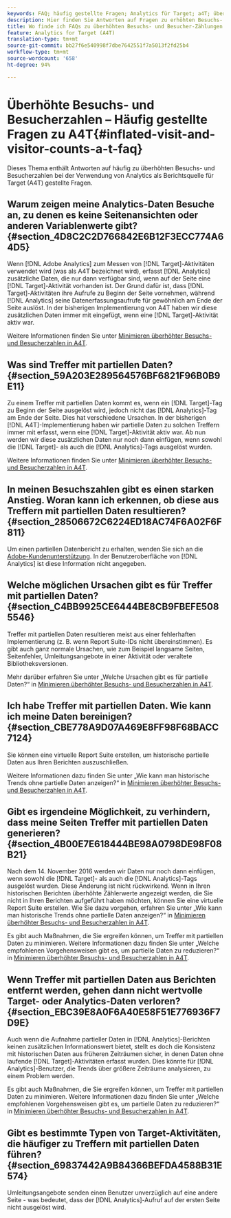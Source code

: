 ```yaml
---
keywords: FAQ; häufig gestellte Fragen; Analytics für Target; a4T; überhöht; Besuch; Besucher; partieller Treffer; verwaist; Waise; partielle Treffer
description: Hier finden Sie Antworten auf Fragen zu erhöhten Besuchs- und Besucher-Zahlen bei der Verwendung von Analytics für die Zielgruppe (A4T). Erfahren Sie, wie Sie "partielle Daten"minimieren.
title: Wo finde ich FAQs zu überhöhten Besuchs- und Besucher-Zählungen mit A4T?
feature: Analytics for Target (A4T)
translation-type: tm+mt
source-git-commit: bb27f6e540998f7dbe7642551f7a5013f2fd25b4
workflow-type: tm+mt
source-wordcount: '658'
ht-degree: 94%

---
```



# Überhöhte Besuchs- und Besucherzahlen – Häufig gestellte Fragen zu A4T{#inflated-visit-and-visitor-counts-a-t-faq}

Dieses Thema enthält Antworten auf häufig zu überhöhten Besuchs- und Besucherzahlen bei der Verwendung von Analytics als Berichtsquelle für Target (A4T) gestellte Fragen.

## Warum zeigen meine Analytics-Daten Besuche an, zu denen es keine Seitenansichten oder anderen Variablenwerte gibt? {#section_4D8C2C2D766842E6B12F3ECC774A64D5}

Wenn [!DNL Adobe Analytics] zum Messen von [!DNL Target]-Aktivitäten verwendet wird (was als A4T bezeichnet wird), erfasst [!DNL Analytics] zusätzliche Daten, die nur dann verfügbar sind, wenn auf der Seite eine [!DNL Target]-Aktivität vorhanden ist. Der Grund dafür ist, dass [!DNL Target]-Aktivitäten ihre Aufrufe zu Beginn der Seite vornehmen, während [!DNL Analytics] seine Datenerfassungsaufrufe für gewöhnlich am Ende der Seite auslöst. In der bisherigen Implementierung von A4T haben wir diese zusätzlichen Daten immer mit eingefügt, wenn eine [!DNL Target]-Aktivität aktiv war.

Weitere Informationen finden Sie unter [Minimieren überhöhter Besuchs- und Besucherzahlen in A4T](/help/c-integrating-target-with-mac/a4t/c-a4t-troubleshooting/minimizing-inflated-visit-and-visitor-counts-a4t.md#concept_A515C2DE126E44B6AD97754C2C6D5235).

## Was sind Treffer mit partiellen Daten? {#section_59A203E289564576BF6821F96B0B9E11}

Zu einem Treffer mit partiellen Daten kommt es, wenn ein [!DNL Target]-Tag zu Beginn der Seite ausgelöst wird, jedoch nicht das [!DNL Analytics]-Tag am Ende der Seite. Dies hat verschiedene Ursachen. In der bisherigen [!DNL A4T]-Implementierung haben wir partielle Daten zu solchen Treffern immer mit erfasst, wenn eine [!DNL Target]-Aktivität aktiv war. Ab nun werden wir diese zusätzlichen Daten nur noch dann einfügen, wenn sowohl die [!DNL Target]- als auch die [!DNL Analytics]-Tags ausgelöst wurden.

Weitere Informationen finden Sie unter [Minimieren überhöhter Besuchs- und Besucherzahlen in A4T](/help/c-integrating-target-with-mac/a4t/c-a4t-troubleshooting/minimizing-inflated-visit-and-visitor-counts-a4t.md#concept_A515C2DE126E44B6AD97754C2C6D5235).

## In meinen Besuchszahlen gibt es einen starken Anstieg. Woran kann ich erkennen, ob diese aus Treffern mit partiellen Daten resultieren?   {#section_28506672C6224ED18AC74F6A02F6F811}

Um einen partiellen Datenbericht zu erhalten, wenden Sie sich an die [Adobe-Kundenunterstützung](/help/cmp-resources-and-contact-information.md#reference_ACA3391A00EF467B87930A450050077C). In der Benutzeroberfläche von [!DNL Analytics] ist diese Information nicht angegeben.

## Welche möglichen Ursachen gibt es für Treffer mit partiellen Daten? {#section_C4BB9925CE6444BE8CB9FBEFE5085546}

Treffer mit partiellen Daten resultieren meist aus einer fehlerhaften Implementierung (z. B. wenn Report Suite-IDs nicht übereinstimmen). Es gibt auch ganz normale Ursachen, wie zum Beispiel langsame Seiten, Seitenfehler, Umleitungsangebote in einer Aktivität oder veraltete Bibliotheksversionen.

Mehr darüber erfahren Sie unter „Welche Ursachen gibt es für partielle Daten?“ in  [Minimieren überhöhter Besuchs- und Besucherzahlen in A4T](/help/c-integrating-target-with-mac/a4t/c-a4t-troubleshooting/minimizing-inflated-visit-and-visitor-counts-a4t.md#concept_A515C2DE126E44B6AD97754C2C6D5235).

## Ich habe Treffer mit partiellen Daten. Wie kann ich meine Daten bereinigen?   {#section_CBE778A9D07A469E8FF98F68BACC7124}

Sie können eine virtuelle Report Suite erstellen, um historische partielle Daten aus Ihren Berichten auszuschließen.

Weitere Informationen dazu finden Sie unter „Wie kann man historische Trends ohne partielle Daten anzeigen?“ in [Minimieren überhöhter Besuchs- und Besucherzahlen in A4T](/help/c-integrating-target-with-mac/a4t/c-a4t-troubleshooting/minimizing-inflated-visit-and-visitor-counts-a4t.md#concept_A515C2DE126E44B6AD97754C2C6D5235).

## Gibt es irgendeine Möglichkeit, zu verhindern, dass meine Seiten Treffer mit partiellen Daten generieren? {#section_4B00E7E618444BE98A0798DE98F08B21}

Nach dem 14. November 2016 werden wir Daten nur noch dann einfügen, wenn sowohl die [!DNL Target]- als auch die [!DNL Analytics]-Tags ausgelöst wurden. Diese Änderung ist nicht rückwirkend. Wenn in Ihren historischen Berichten überhöhte Zählerwerte angezeigt werden, die Sie nicht in Ihren Berichten aufgeführt haben möchten, können Sie eine virtuelle Report Suite erstellen. Wie Sie dazu vorgehen, erfahren Sie unter „Wie kann man historische Trends ohne partielle Daten anzeigen?“ in [Minimieren überhöhter Besuchs- und Besucherzahlen in A4T](/help/c-integrating-target-with-mac/a4t/c-a4t-troubleshooting/minimizing-inflated-visit-and-visitor-counts-a4t.md#concept_A515C2DE126E44B6AD97754C2C6D5235).

Es gibt auch Maßnahmen, die Sie ergreifen können, um Treffer mit partiellen Daten zu minimieren. Weitere Informationen dazu finden Sie unter „Welche empfohlenen Vorgehensweisen gibt es, um partielle Daten zu reduzieren?“ in [Minimieren überhöhter Besuchs- und Besucherzahlen in A4T](/help/c-integrating-target-with-mac/a4t/c-a4t-troubleshooting/minimizing-inflated-visit-and-visitor-counts-a4t.md#concept_A515C2DE126E44B6AD97754C2C6D5235).

## Wenn Treffer mit partiellen Daten aus Berichten entfernt werden, gehen dann nicht wertvolle Target- oder Analytics-Daten verloren? {#section_EBC39E8A0F6A40E58F51E776936F7D9E}

Auch wenn die Aufnahme partieller Daten in [!DNL Analytics]-Berichten keinen zusätzlichen Informationswert bietet, stellt es doch die Konsistenz mit historischen Daten aus früheren Zeiträumen sicher, in denen Daten ohne laufende [!DNL Target]-Aktivitäten erfasst wurden. Dies könnte für [!DNL Analytics]-Benutzer, die Trends über größere Zeiträume analysieren, zu einem Problem werden.

Es gibt auch Maßnahmen, die Sie ergreifen können, um Treffer mit partiellen Daten zu minimieren. Weitere Informationen dazu finden Sie unter „Welche empfohlenen Vorgehensweisen gibt es, um partielle Daten zu reduzieren?“ in [Minimieren überhöhter Besuchs- und Besucherzahlen in A4T](/help/c-integrating-target-with-mac/a4t/c-a4t-troubleshooting/minimizing-inflated-visit-and-visitor-counts-a4t.md#concept_A515C2DE126E44B6AD97754C2C6D5235).

## Gibt es bestimmte Typen von Target-Aktivitäten, die häufiger zu Treffern mit partiellen Daten führen? {#section_69837442A9B84366BEFDA4588B31E574}

Umleitungsangebote senden einen Benutzer unverzüglich auf eine andere Seite - was bedeutet, dass der [!DNL Analytics]-Aufruf auf der ersten Seite nicht ausgelöst wird.
